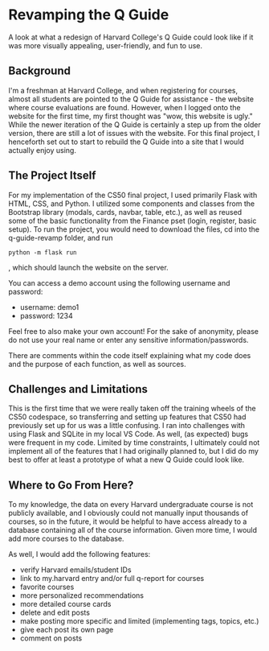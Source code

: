 # Revamping the Q Guide

A look at what a redesign of Harvard College's Q Guide could look like if it was more visually appealing, user-friendly, and fun to use.

## Background

I'm a freshman at Harvard College, and when registering for courses, almost all students are pointed to the Q Guide for assistance - the website where course evaluations are found. However, when I logged onto the website for the first time, my first thought was "wow, this website is ugly." While the newer iteration of the Q Guide is certainly a step up from the older version, there are still a lot of issues with the website. For this final project, I henceforth set out to start to rebuild the Q Guide into a site that I would actually enjoy using.

## The Project Itself

For my implementation of the CS50 final project, I used primarily Flask with HTML, CSS, and Python. I utilized some components and classes from the Bootstrap library (modals, cards, navbar, table, etc.), as well as reused some of the basic functionality from the Finance pset (login, register, basic setup). To run the project, you would need to download the files, cd into the q-guide-revamp folder, and run 
```
python -m flask run
```
, which should launch the website on the server.

You can access a demo account using the following username and password:
- username: demo1
- password: 1234

Feel free to also make your own account! For the sake of anonymity, please do not use your real name or enter any sensitive information/passwords.

There are comments within the code itself explaining what my code does and the purpose of each function, as well as sources.

## Challenges and Limitations

This is the first time that we were really taken off the training wheels of the CS50 codespace, so transferring and setting up features that CS50 had previously set up for us was a little confusing. I ran into challenges with using Flask and SQLite in my local VS Code. As well, (as expected) bugs were frequent in my code. Limited by time constraints, I ultimately could not implement all of the features that I had originally planned to, but I did do my best to offer at least a prototype of what a new Q Guide could look like.

## Where to Go From Here?

To my knowledge, the data on every Harvard undergraduate course is not publicly available, and I obviously could not manually input thousands of courses, so in the future, it would be helpful to have access already to a database containing all of the course information. Given more time, I would add more courses to the database.

As well, I would add the following features:
- verify Harvard emails/student IDs
- link to my.harvard entry and/or full q-report for courses
- favorite courses
- more personalized recommendations
- more detailed course cards
- delete and edit posts
- make posting more specific and limited (implementing tags, topics, etc.)
- give each post its own page
- comment on posts